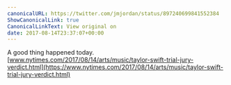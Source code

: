 ```yaml
---
canonicalURL: https://twitter.com/jmjordan/status/897240699841552384
ShowCanonicalLink: true
CanonicalLinkText: View original on
date: 2017-08-14T23:37:07+00:00
---
```

A good thing happened today. [www.nytimes.com/2017/08/14/arts/music/taylor-swift-trial-jury-verdict.html](https://www.nytimes.com/2017/08/14/arts/music/taylor-swift-trial-jury-verdict.html)